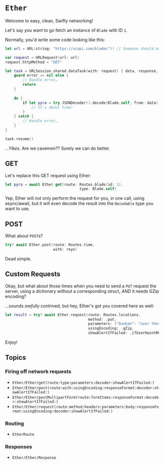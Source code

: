 # ``Ether``

Welcome to easy, clean, Swifty networking!

Let's say you want to go fetch an instance of `Blade` with ID `1`.

Normally, you'd write some code looking like this:
```swift
let url = URL(string: "https://xcapi.com/blades")! // Someone should make this API…

var request = URLRequest(url: url)
request.httpMethod = "GET"

let task = URLSession.shared.dataTask(with: request) { data, response, error in
    guard error == nil else {
        // Handle error…
        return
    }
    
    do {
        if let pyra = try JSONDecoder().decode(Blade.self, from: data) {
            // It's about time!
        }
    } catch {
        // Handle error…
    }
}

task.resume()
```

_…Yikes._ Are we cavemen?? Surely we can do better.

## GET
Let's replace this GET request using Ether:
```swift
let pyra = await Ether.get(route: Routes.blade(id: 1),
                                  type: Blade.self)
```

Yep, Ether will not only perform the request for you, in one call, using async/await, but it will even decode the result into the `Decodable` type you want to use.

## POST
What about `POST`s?
```swift
try? await Ether.post(route: Routes.time,
                      with: reyn)
```
Dead simple.

## Custom Requests

Okay, but what about those times when you need to send a `PUT` request the server, using a dictionary _without_ a corresponding struct, _AND_ it needs GZip encoding?

…sounds _awfully_ contrived, but hey, Ether's got you covered here as well:

```swift
let result = try? await Ether.request(route: Routes.locations,
                                      method: .put,
                                      parameters: ["Dunban": "over there"],
                                      usingEncoding: .gZip,
                                      showAlertIfFailed: .ifUserHasntMuted)
```

Enjoy!

## Topics

### Firing off network requests

- ``Ether/Ether/get(route:type:parameters:decoder:showAlertIfFailed:)``
- ``Ether/Ether/post(route:with:usingEncoding:responseFormat:decoder:showAlertIfFailed:)``
- ``Ether/Ether/postMultipartForm(route:formItems:responseFormat:decoder:showAlertIfFailed:)``
- ``Ether/Ether/request(route:method:headers:parameters:body:responseFormat:usingEncoding:decoder:showAlertIfFailed:)``

### Routing

- ``EtherRoute``

### Responses

- ``Ether/Ether/Response``
